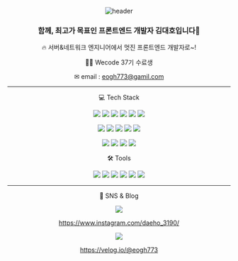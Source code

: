 <div align="center">

![header](https://capsule-render.vercel.app/api?type=soft&color=gradient&height=120&section=header&text=Daeho%20Kim&fontSize=90)

### 함께, 최고가 목표인 프론트엔드 개발자 김대호입니다🥹
  
 🔥 서버&네트워크 엔지니어에서 멋진 프론트엔드 개발자로~!
  
 👨‍🎓 Wecode 37기 수료생
  
 ✉ email : eogh773@gamil.com 
  
  --------------


  
💻 Tech Stack 

<img src="https://img.shields.io/badge/React - aqua?style=flat&logo=react&logoColor=rgb(255, 255, 255)&magin-left=5px"/> <img src="https://img.shields.io/badge/Vue-green?style=flat&logo=vue.js&logoColor=white&magin-left=5px"/> <img src="https://img.shields.io/badge/HTML-orange?style=flat&logo=HTML5&logoColor=white&magin-left=5px"/>  <img src="https://img.shields.io/badge/CSS-blue?style=flat&logo=CSS3&logoColor=white&magin-left=5px"/> <img src="https://img.shields.io/badge/JavaScript-yellow?style=flat&logo=JavaScript&logoColor=white&magin-left=5px"/> <img src="https://img.shields.io/badge/TypeScript-rgb(38, 104, 154)?style=flat&logo=TypeScript&logoColor=white&magin-left=5px"/> 

<img src="https://img.shields.io/badge/BootStarp-purple?style=flat&logo=BootStrap&logoColor=white&magin-left=5px"/> <img src="https://img.shields.io/badge/Redux-fuchsia?style=flat&logo=Redux&logoColor=white&magin-left=5px"/> <img src="https://img.shields.io/badge/Vite-orchid?style=flat&logo=VITE&logoColor=white&magin-left=5px"/> <img src="https://img.shields.io/badge/Puppeteer - rgb(57, 237, 198)?style=flat&logo=Puppeteer&logoColor=white&magin-left=5px"/> <img src="https://img.shields.io/badge/Socket.io - rgb(252, 168, 50)?style=flat&logo=Socket.io&logoColor=white&magin-left=5px"/> 

<img src="https://img.shields.io/badge/Node.js-white?style=flat&logo=Node.js&logoColor=red&magin-left=5px"/> <img src="https://img.shields.io/badge/CentOs-white?style=flat&logo=CentOs&logoColor=red&magin-left=5px"/>  <img src="https://img.shields.io/badge/RedHat-white?style=flat&logo=RedHat&logoColor=red&magin-left=5px"/>  <img src="https://img.shields.io/badge/AWS-white?style=flat&logo=Amazon AWS&logoColor=red&magin-left=5px"/> 

🛠 Tools 

<img src="https://img.shields.io/badge/Jira-gray?style=flat&logo=Jira&logoColor=red&magin-left=5px"/> <img src="https://img.shields.io/badge/GitHub-gray?style=flat&logo=GitHub&logoColor=red&magin-left=5px"/>  <img src="https://img.shields.io/badge/GitLab-gray?style=flat&logo=GitLab&logoColor=red&magin-left=5px"/> <img src="https://img.shields.io/badge/FileZilla-gray?style=flat&logo=FileZilla&logoColor=red&magin-left=5px"/> <img src="https://img.shields.io/badge/Slack-gray?style=flat&logo=Slack&logoColor=red&magin-left=5px"/> <img src="https://img.shields.io/badge/Notion-gray?style=flat&logo=Notion&logoColor=red&magin-left=5px"/> 

------------
  
🐶 SNS & Blog 

<img src="https://img.shields.io/badge/Instagram-pink?style=flat&logo=Instagram&logoColor=white&magin-left=5px"/>
  
  https://www.instagram.com/daeho_3190/

<img src="https://img.shields.io/badge/Velog-green?style=flat&logo=Velog&logoColor=white&magin-left=5px"/> 
  
  https://velog.io/@eogh773


 </div>
